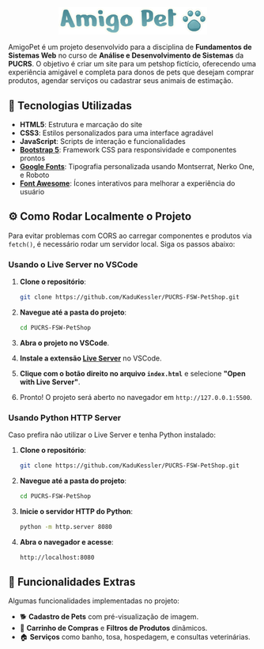 <p align="center">
  <img src="https://github.com/KaduKessler/PUCRS-FSW-PetShop/blob/main/img/logo-completa.png" alt="AmigoPet" width="300"/>
</p>

AmigoPet é um projeto desenvolvido para a disciplina de **Fundamentos de Sistemas Web** no curso de **Análise e Desenvolvimento de Sistemas** da **PUCRS**. O objetivo é criar um site para um petshop fictício, oferecendo uma experiência amigável e completa para donos de pets que desejam comprar produtos, agendar serviços ou cadastrar seus animais de estimação.

## 🔗 Tecnologias Utilizadas

- **HTML5**: Estrutura e marcação do site
- **CSS3**: Estilos personalizados para uma interface agradável
- **JavaScript**: Scripts de interação e funcionalidades
- **[Bootstrap 5](https://getbootstrap.com/)**: Framework CSS para responsividade e componentes prontos
- **[Google Fonts](https://fonts.google.com/)**: Tipografia personalizada usando Montserrat, Nerko One, e Roboto
- **[Font Awesome](https://fontawesome.com/)**: Ícones interativos para melhorar a experiência do usuário

## ⚙️ Como Rodar Localmente o Projeto

Para evitar problemas com CORS ao carregar componentes e produtos via `fetch()`, é necessário rodar um servidor local. Siga os passos abaixo:

### Usando o **Live Server** no VSCode
1. **Clone o repositório**:

   ```bash
   git clone https://github.com/KaduKessler/PUCRS-FSW-PetShop.git
   ```

2. **Navegue até a pasta do projeto**:

   ```bash
   cd PUCRS-FSW-PetShop
   ```

3. **Abra o projeto no VSCode**.

4. **Instale a extensão [Live Server](https://marketplace.visualstudio.com/items?itemName=ritwickdey.LiveServer)** no VSCode.

5. **Clique com o botão direito no arquivo `index.html`** e selecione **"Open with Live Server"**.

6. Pronto! O projeto será aberto no navegador em `http://127.0.0.1:5500`.

### Usando Python HTTP Server
Caso prefira não utilizar o Live Server e tenha Python instalado:

1. **Clone o repositório**:

   ```bash
   git clone https://github.com/KaduKessler/PUCRS-FSW-PetShop.git
   ```

2. **Navegue até a pasta do projeto**:

   ```bash
   cd PUCRS-FSW-PetShop
   ```

3. **Inicie o servidor HTTP do Python**:

   ```bash
   python -m http.server 8080
   ```

4. **Abra o navegador e acesse**:

   ```bash
   http://localhost:8080
   ```

## 📁 Funcionalidades Extras

Algumas funcionalidades implementadas no projeto:

- 🐕 **Cadastro de Pets** com pré-visualização de imagem.
- 🛒 **Carrinho de Compras** e **Filtros de Produtos** dinâmicos.
- 🏠 **Serviços** como banho, tosa, hospedagem, e consultas veterinárias.
